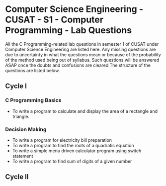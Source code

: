# Computer Science Engineering - CUSAT - S1 - Computer Programming - Lab Questions
All the C Programming-related lab questions in semester 1 of CUSAT under Computer Science Engineering are listed here.
Any missing questions are due to uncertainty in what the questions mean or because of the probability of the method used being out of syllabus.
Such questions will be answered ASAP once the doubts and confusions are cleared
The structure of the questions are listed below.

## Cycle I
### C Programming Basics
- To write a program to calculate and display the area of a rectangle and triangle.
### Decision Making
- To write a program for electricity bill preparation
- To write a program to find the roots of a quadratic equation
- To write a simple menu driven calculator program using switch statement
- To write a program to find sum of digits of a given number
## Cycle II
